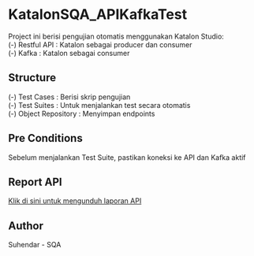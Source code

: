 # KatalonSQA_APIKafkaTest

Project ini berisi pengujian otomatis menggunakan Katalon Studio:  
(-) Restful API : Katalon sebagai producer dan consumer  
(-) Kafka : Katalon sebagai consumer

## Structure
(-) Test Cases : Berisi skrip pengujian  
(-) Test Suites : Untuk menjalankan test secara otomatis  
(-) Object Repository : Menyimpan endpoints

## Pre Conditions
Sebelum menjalankan Test Suite, pastikan koneksi ke API dan Kafka aktif

## Report API
[Klik di sini untuk mengunduh laporan API](Reports/20250924_172200/API_Suite/20250924_172200/20250924_172200.html)

## Author
Suhendar - SQA
